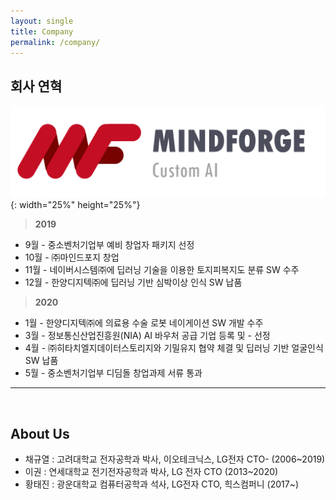 ```yaml
---
layout: single
title: Company
permalink: /company/
---
```


## 회사 연혁

![](/assets/images/CI-wide.png){: width="25%" height="25%"}

> **2019**

- 9월 - 중소벤처기업부 예비 창업자 패키지 선정
- 10월 - ㈜마인드포지 창업
- 11월 - 네이버시스템㈜에 딥러닝 기술을 이용한 토지피복지도 분류 SW 수주
- 12월 - 한양디지텍㈜에 딥러닝 기반 심박이상 인식 SW 납품

> **2020**

- 1월 - 한양디지텍㈜에 의료용 수술 로봇 네이게이션 SW 개발 수주
- 3월 - 정보통신산업진흥원(NIA) AI 바우처 공급 기업 등록 및 - 선정
- 4월 - ㈜히타치엘지데이터스토리지와 기밀유지 협약 체결 및 딥러닝 기반 얼굴인식 SW 납품
- 5월 - 중소벤처기업부 디딤돌 창업과제 서류 통과

---

<br>

## About Us

- 채규열 : 고려대학교 전자공학과 박사, 이오테크닉스, LG전자 CTO- (2006~2019)
- 이권 : 연세대학교 전기전자공학과 박사, LG 전자 CTO (2013~2020)
- 황태진 : 광운대학교 컴퓨터공학과 석사, LG전자 CTO, 힉스컴퍼니 (2017~)
